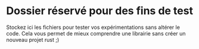 # Dossier réservé pour des fins de test
Stockez ici les fichiers pour tester vos expérimentations sans altérer le\
code. Cela vous permet de mieux comprendre une librairie sans créer un\
nouveau projet rust ;)